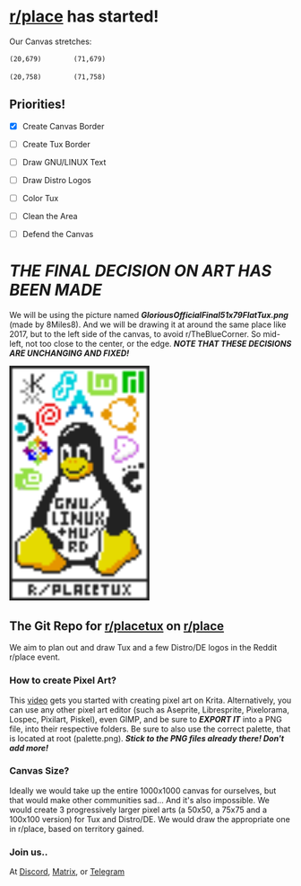 # [r/place](https://www.reddit.com/r/place/?cx=36&cy=736&px=12) has started!

Our Canvas stretches:
```
(20,679)        (71,679)

(20,758)        (71,758)
```

## Priorities!

- [x] Create Canvas Border

- [ ] Create Tux Border

- [ ] Draw GNU/LINUX Text

- [ ] Draw Distro Logos

- [ ] Color Tux

- [ ] Clean the Area

- [ ] Defend the Canvas

# ***THE FINAL DECISION ON ART HAS BEEN MADE***
We will be using the picture named ***GloriousOfficialFinal51x79FlatTux.png*** (made by 8Miles8). And we will be drawing it at around the same place like 2017, but to the left side of the canvas, to avoid r/TheBlueCorner. So mid-left, not too close to the center, or the edge. ***NOTE THAT THESE DECISIONS ARE UNCHANGING AND FIXED!***

<img src="https://raw.githubusercontent.com/soxaholix-pointer/place_tux/main/GloriousOfficialFinal52x80FlatTux.png" width="250">


## The Git Repo for [r/placetux](reddit.com/r/placetux) on [r/place](reddit.com/r/place)
We aim to plan out and draw Tux and a few Distro/DE logos in the Reddit r/place event.

### How to create Pixel Art?
This [video](https://www.youtube.com/watch?v=u4MWAj6ukm0) gets you started with creating pixel art on Krita. Alternatively, you can use any other pixel art editor (such as Aseprite, Libresprite, Pixelorama, Lospec, Pixilart, Piskel), even GIMP, and be sure to ***EXPORT IT*** into a PNG file, into their respective folders. Be sure to also use the correct palette, that is located at root (palette.png). ***Stick to the PNG files already there! Don't add more!***

### Canvas Size?
Ideally we would take up the entire 1000x1000 canvas for ourselves, but that would make other communities sad... And it's also impossible. We would create 3 progressively larger pixel arts (a 50x50, a 75x75 and a 100x100 version) for Tux and Distro/DE. We would draw the appropriate one in r/place, based on territory gained.

### Join us..
At [Discord](https://discord.gg/cYB7GjWNp8), [Matrix](https://matrix.to/#/#placetux:matrix.org), or [Telegram](https://t.me/+ykZ9LXrdFJZkNzRh)
